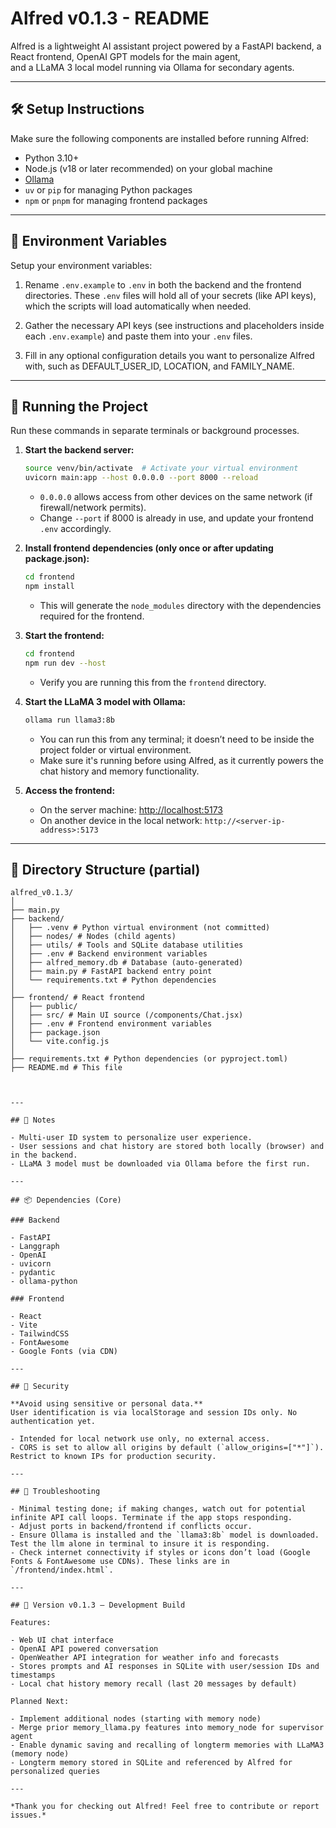 # Alfred v0.1.3 - README

Alfred is a lightweight AI assistant project powered by a FastAPI backend, a React frontend, OpenAI GPT models for the main agent,  
and a LLaMA 3 local model running via Ollama for secondary agents.

---

## 🛠️ Setup Instructions

Make sure the following components are installed before running Alfred:

- Python 3.10+
- Node.js (v18 or later recommended) on your global machine
- [Ollama](https://ollama.com)
- `uv` or `pip` for managing Python packages
- `npm` or `pnpm` for managing frontend packages

---

## 🔑 Environment Variables

Setup your environment variables:

1. Rename `.env.example` to `.env` in both the backend and the frontend directories.
   These `.env` files will hold all of your secrets (like API keys), which the scripts will load automatically when needed.

2. Gather the necessary API keys (see instructions and placeholders inside each `.env.example`) and paste them into your `.env` files.

3. Fill in any optional configuration details you want to personalize Alfred with, such as DEFAULT_USER_ID, LOCATION, and FAMILY_NAME.

---

## 🚀 Running the Project

Run these commands in separate terminals or background processes.

1. **Start the backend server:**

    ```bash
    source venv/bin/activate  # Activate your virtual environment
    uvicorn main:app --host 0.0.0.0 --port 8000 --reload
    ```

    - `0.0.0.0` allows access from other devices on the same network (if firewall/network permits).
    - Change `--port` if 8000 is already in use, and update your frontend `.env` accordingly.

2. **Install frontend dependencies (only once or after updating package.json):**

    ```bash
    cd frontend
    npm install
    ```

    - This will generate the `node_modules` directory with the dependencies required for the frontend.

3. **Start the frontend:**

    ```bash
    cd frontend
    npm run dev --host
    ```

    - Verify you are running this from the `frontend` directory.

4. **Start the LLaMA 3 model with Ollama:**

    ```bash
    ollama run llama3:8b
    ```

    - You can run this from any terminal; it doesn’t need to be inside the project folder or virtual environment.
    - Make sure it's running before using Alfred, as it currently powers the chat history and memory functionality.

5. **Access the frontend:**

    - On the server machine: [http://localhost:5173](http://localhost:5173)  
    - On another device in the local network: `http://<server-ip-address>:5173`

---

## 📁 Directory Structure (partial)

```plaintext
alfred_v0.1.3/
│
├── main.py
├── backend/
│   ├── .venv # Python virtual environment (not committed)
│   ├── nodes/ # Nodes (child agents)
│   ├── utils/ # Tools and SQLite database utilities
│   ├── .env # Backend environment variables
│   ├── alfred_memory.db # Database (auto-generated)
│   ├── main.py # FastAPI backend entry point
│   └── requirements.txt # Python dependencies
│
├── frontend/ # React frontend
│   ├── public/
│   ├── src/ # Main UI source (/components/Chat.jsx)
│   ├── .env # Frontend environment variables
│   ├── package.json
│   └── vite.config.js
│
├── requirements.txt # Python dependencies (or pyproject.toml)
├── README.md # This file



---

## 🧠 Notes

- Multi-user ID system to personalize user experience.
- User sessions and chat history are stored both locally (browser) and in the backend.
- LLaMA 3 model must be downloaded via Ollama before the first run.

---

## 📦 Dependencies (Core)

### Backend

- FastAPI  
- Langgraph  
- OpenAI  
- uvicorn  
- pydantic  
- ollama-python  

### Frontend

- React  
- Vite  
- TailwindCSS  
- FontAwesome  
- Google Fonts (via CDN)  

---

## 🔐 Security

**Avoid using sensitive or personal data.**  
User identification is via localStorage and session IDs only. No authentication yet.

- Intended for local network use only, no external access.  
- CORS is set to allow all origins by default (`allow_origins=["*"]`). Restrict to known IPs for production security.

---

## 🧪 Troubleshooting

- Minimal testing done; if making changes, watch out for potential infinite API call loops. Terminate if the app stops responding.  
- Adjust ports in backend/frontend if conflicts occur.  
- Ensure Ollama is installed and the `llama3:8b` model is downloaded. Test the llm alone in terminal to insure it is responding.
- Check internet connectivity if styles or icons don’t load (Google Fonts & FontAwesome use CDNs). These links are in `/frontend/index.html`.

---

## 📍 Version v0.1.3 — Development Build

Features:

- Web UI chat interface  
- OpenAI API powered conversation  
- OpenWeather API integration for weather info and forecasts  
- Stores prompts and AI responses in SQLite with user/session IDs and timestamps  
- Local chat history memory recall (last 20 messages by default)  

Planned Next:

- Implement additional nodes (starting with memory node)  
- Merge prior memory_llama.py features into memory_node for supervisor agent
- Enable dynamic saving and recalling of longterm memories with LLaMA3 (memory node)
- Longterm memory stored in SQLite and referenced by Alfred for personalized queries

---

*Thank you for checking out Alfred! Feel free to contribute or report issues.*

